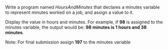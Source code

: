 Write a program named *HoursAndMinutes* that declares a minutes variable to
represent minutes worked on a job, and assign a value to it. 

Display the value in hours and minutes. For example, if **98** is assigned to the minutes variable, the output would be: **98 minutes is 1 hours and 38 minutes**.

Note: For final submission assign **197** to the minutes variable


